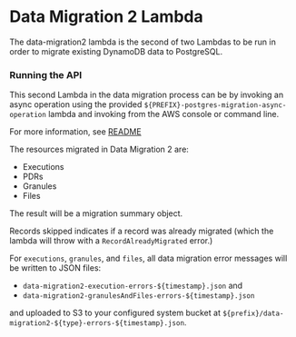 # Data Migration 2 Lambda

The data-migration2 lambda is the second of two Lambdas to be run in order to migrate existing DynamoDB data to PostgreSQL.

### Running the API
This second Lambda in the data migration process can be by invoking an async operation using the provided `${PREFIX}-postgres-migration-async-operation` lambda and invoking from the AWS console or command line.

For more information, see [README](../../lambdas/postgres-migration-async-operation/README.md)

The resources migrated in Data Migration 2 are:

- Executions
- PDRs
- Granules
- Files

The result will be a migration summary object.

Records skipped indicates if a record was already migrated (which the lambda will throw with a `RecordAlreadyMigrated` error.)

For `executions`, `granules`, and `files`, all data migration error messages will be written to JSON files:

- `data-migration2-execution-errors-${timestamp}.json` and
- `data-migration2-granulesAndFiles-errors-${timestamp}.json`

and uploaded to S3 to your configured system bucket at `${prefix}/data-migration2-${type}-errors-${timestamp}.json`.
